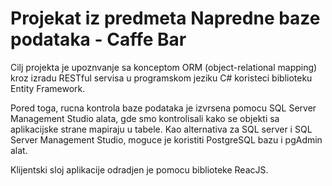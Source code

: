 # Projekat iz predmeta Napredne baze podataka - Caffe Bar
Cilj projekta je upoznvanje sa konceptom ORM (object-relational mapping) kroz izradu 
RESTful servisa u programskom jeziku C# koristeci biblioteku Entity Framework.

Pored toga, rucna kontrola baze podataka je izvrsena pomocu SQL Server Management Studio alata,
gde smo kontrolisali kako se objekti sa aplikacijske strane mapiraju u tabele.
Kao alternativa za SQL server i SQL Server Management Studio, moguce je koristiti PostgreSQL bazu i
pgAdmin alat.

Klijentski sloj aplikacije odradjen je pomocu biblioteke ReacJS.
